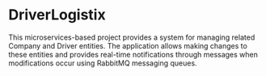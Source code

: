 # DriverLogistix
This microservices-based project provides a system for managing related Company and Driver entities. The application allows making changes to these entities and provides real-time notifications through messages when modifications occur using RabbitMQ messaging queues.
